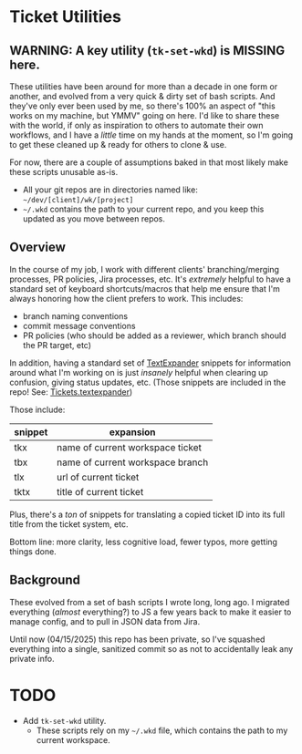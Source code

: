 # Ticket Utilities

## WARNING: A key utility (`tk-set-wkd`) is MISSING here.

These utilities have been around for more than a decade in one form or another, and evolved from a very quick & 
dirty set of bash scripts. And they've only ever been used by me, so there's 100% an aspect of "this works on my 
machine, but YMMV" going on here. I'd like to share these with the world, if only as inspiration to others to 
automate their own workflows, and I have a _little_ time on my hands at the moment, so I'm going to get these 
cleaned up & ready for others to clone & use.

For now, there are a couple of assumptions baked in that most likely make these scripts unusable as-is. 

  - All your git repos are in directories named like: `~/dev/[client]/wk/[project]`
  - `~/.wkd` contains the path to your current repo, and you keep this updated as you move between repos.

## Overview 
In the course of my job, I work with different clients' branching/merging processes, PR policies, Jira processes, 
etc. It's _extremely_ helpful to have a standard set of keyboard shortcuts/macros that help me ensure that I'm 
always honoring how the client prefers to work. This includes:

  - branch naming conventions
  - commit message conventions
  - PR policies (who should be added as a reviewer, which branch should the PR target, etc)

In addition, having a standard set of [TextExpander](https://textexpander.com/) snippets for information around what 
I'm working on is just _insanely_ helpful when clearing up confusion, giving status updates, etc. (Those snippets 
are included in the repo! See: [Tickets.textexpander](./Tickets.textexpander))

Those include:

| snippet | expansion                         |
|--------|-----------------------------------|
| tkx    | name of current workspace ticket  |
| tbx    | name of current workspace branch  |
| tlx    | url of current ticket             |
| tktx   | title of current ticket           |

Plus, there's a _ton_ of snippets for translating a copied ticket ID into its full title from the ticket system, etc.

Bottom line: more clarity, less cognitive load, fewer typos, more getting things done.

## Background

These evolved from a set of bash scripts I wrote long, long ago. I migrated everything (_almost_ everything?) to JS 
a few years back to make it easier to manage config, and to pull in JSON data from Jira.

Until now (04/15/2025) this repo has been private, so I've squashed everything into a single, sanitized commit so as 
not to accidentally leak any private info.


# TODO

- Add `tk-set-wkd` utility. 
  - These scripts rely on my `~/.wkd` file, which contains the path to my current workspace. 
